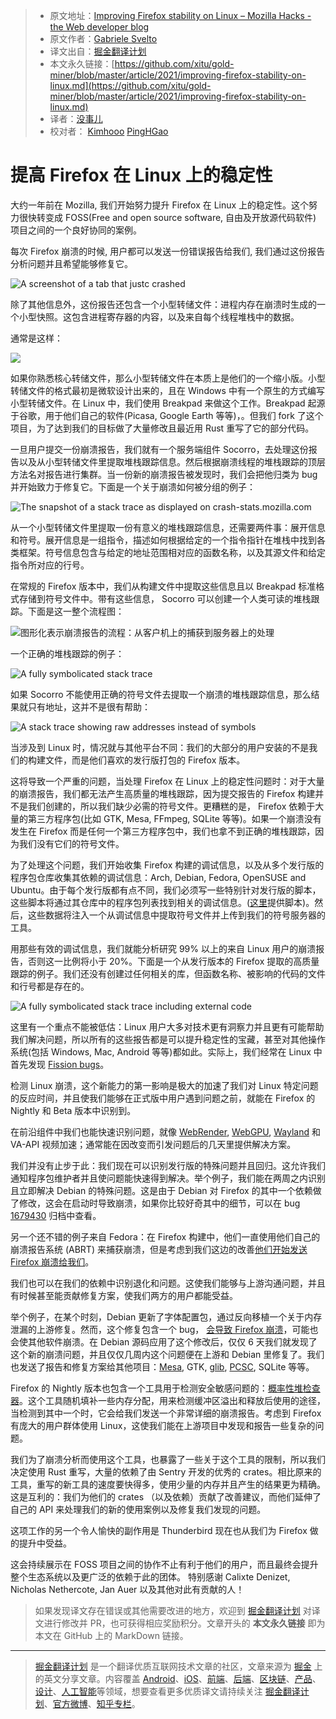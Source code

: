 > * 原文地址：[Improving Firefox stability on Linux – Mozilla Hacks - the Web developer blog](https://hacks.mozilla.org/2021/05/improving-firefox-stability-on-linux/)
> * 原文作者：[Gabriele Svelto](https://hacks.mozilla.org/author/gsveltomozilla-com/)
> * 译文出自：[掘金翻译计划](https://github.com/xitu/gold-miner)
> * 本文永久链接：[https://github.com/xitu/gold-miner/blob/master/article/2021/improving-firefox-stability-on-linux.md](https://github.com/xitu/gold-miner/blob/master/article/2021/improving-firefox-stability-on-linux.md)
> * 译者：[没事儿](https://github.com/tong-h)
> * 校对者： [Kimhooo](https://github.com/Kimhooo)  [PingHGao](https://github.com/PingHGao)

# 提高 Firefox 在 Linux 上的稳定性

大约一年前在 Mozilla, 我们开始努力提升 Firefox 在 Linux 上的稳定性。这个努力很快转变成 FOSS(Free and open source software, 自由及开放源代码软件) 项目之间的一个良好协同的案例。

每次 Firefox 崩溃的时候, 用户都可以发送一份错误报告给我们, 我们通过这份报告分析问题并且希望能够修复它。

![A screenshot of a tab that justc crashed](https://2r4s9p1yi1fa2jd7j43zph8r-wpengine.netdna-ssl.com/files/2021/04/image2.png)

除了其他信息外，这份报告还包含一个小型转储文件：进程内存在崩溃时生成的一个小型快照。这包含进程寄存器的内容，以及来自每个线程堆栈中的数据。

通常是这样：

![](https://2r4s9p1yi1fa2jd7j43zph8r-wpengine.netdna-ssl.com/files/2021/04/image4.png)

如果你熟悉核心转储文件，那么小型转储文件在本质上是他们的一个缩小版。小型转储文件的格式最初是微软设计出来的，且在 Windows 中有一个原生的方式编写小型转储文件。在 Linux 中，我们使用 Breakpad 来做这个工作。Breakpad 起源于谷歌，用于他们自己的软件(Picasa, Google Earth 等等)，。但我们 fork 了这个项目，为了达到我们的目标做了大量修改且最近用 Rust 重写了它的部分代码。

一旦用户提交一份崩溃报告，我们就有一个服务端组件 Socorro，去处理这份报告以及从小型转储文件里提取堆栈跟踪信息。然后根据崩溃线程的堆栈跟踪的顶层方法名对报告进行集群。当一份新的崩溃报告被发现时，我们会把他归类为 bug 并开始致力于修复它。下面是一个关于崩溃如何被分组的例子：

![The snapshot of a stack trace as displayed on crash-stats.mozilla.com](https://2r4s9p1yi1fa2jd7j43zph8r-wpengine.netdna-ssl.com/files/2021/04/image3.png)

从一个小型转储文件里提取一份有意义的堆栈跟踪信息，还需要两件事：展开信息和符号。展开信息是一组指令，描述如何根据给定的一个指令指针在堆栈中找到各类框架。符号信息包含与给定的地址范围相对应的函数名称，以及其源文件和给定指令所对应的行号。

在常规的 Firefox 版本中，我们从构建文件中提取这些信息且以 Breakpad 标准格式存储到符号文件中。带有这些信息， Socorro 可以创建一个人类可读的堆栈跟踪。下面是这一整个流程图：

![图形化表示崩溃报告的流程：从客户机上的捕获到服务器上的处理](https://2r4s9p1yi1fa2jd7j43zph8r-wpengine.netdna-ssl.com/files/2021/04/image7.png)

一个正确的堆栈跟踪的例子：

![A fully symbolicated stack trace](https://2r4s9p1yi1fa2jd7j43zph8r-wpengine.netdna-ssl.com/files/2021/04/image1.png)

如果 Socorro 不能使用正确的符号文件去提取一个崩溃的堆栈跟踪信息，那么结果就只有地址，这并不是很有帮助：

![A stack trace showing raw addresses instead of symbols](https://2r4s9p1yi1fa2jd7j43zph8r-wpengine.netdna-ssl.com/files/2021/04/image6.png)

当涉及到 Linux 时，情况就与其他平台不同：我们的大部分的用户安装的不是我们的构建文件，而是他们喜欢的发行版打包的 Firefox 版本。

这将导致一个严重的问题，当处理 Firefox 在 Linux 上的稳定性问题时：对于大量的崩溃报告，我们都无法产生高质量的堆栈跟踪，因为提交报告的 Firefox 构建并不是我们创建的，所以我们缺少必需的符号文件。更糟糕的是， Firefox 依赖于大量的第三方程序包(比如 GTK, Mesa, FFmpeg, SQLite 等等)。如果一个崩溃没有发生在 Firefox 而是任何一个第三方程序包中，我们也拿不到正确的堆栈跟踪，因为我们没有它们的符号文件。

为了处理这个问题，我们开始收集 Firefox 构建的调试信息，以及从多个发行版的程序包仓库收集其依赖的调试信息：Arch, Debian, Fedora, OpenSUSE and Ubuntu。由于每个发行版都有点不同，我们必须写一些特别针对发行版的脚本，这些脚本将通过其仓库中的程序包列表找到相关的调试信息。([这里](https://github.com/gabrielesvelto/symbol-scrapers/)提供脚本)。然后，这些数据将注入一个从调试信息中提取符号文件并上传到我们的符号服务器的工具。

用那些有效的调试信息，我们就能分析研究 99% 以上的来自 Linux 用户的崩溃报告，否则这一比例将小于 20%。下面是一个从发行版本的 Firefox 提取的高质量跟踪的例子。我们还没有创建过任何相关的库，但函数名称、被影响的代码的文件和行号都是存在的。

![A fully symbolicated stack trace including external code](https://2r4s9p1yi1fa2jd7j43zph8r-wpengine.netdna-ssl.com/files/2021/04/image5.png)

这里有一个重点不能被低估：Linux 用户大多对技术更有洞察力并且更有可能帮助我们解决问题，所以所有的这些报告都是可以提升稳定性的宝藏，甚至对其他操作系统(包括 Windows, Mac, Android 等等)都如此。实际上，我们经常在 Linux 中首先发现 [Fission bugs](https://bugzilla.mozilla.org/show_bug.cgi?id=1633459)。

检测 Linux 崩溃，这个新能力的第一影响是极大的加速了我们对 Linux 特定问题的反应时间，并且使我们能够在正式版中用户遇到问题之前，就能在 Firefox 的 Nightly 和 Beta 版本中识别到。

在前沿组件中我们也能快速识别问题，就像 [WebRender](https://github.com/servo/webrender), [WebGPU](https://hacks.mozilla.org/2020/04/experimental-webgpu-in-firefox/), [Wayland](https://fedoraproject.org/wiki/Changes/Firefox_Wayland_By_Default_On_Gnome) 和 VA-API 视频加速；通常能在因改变而引发问题后的几天里提供解决方案。

我们并没有止步于此：我们现在可以识别发行版的特殊问题并且回归。这允许我们通知程序包维护者并且使问题能快速得到解决。举个例子，我们能在两周之内识别且立即解决 Debian 的特殊问题。这是由于 Debian 对 Firefox 的其中一个依赖做了修改，这会在启动时导致崩溃，如果你比较好奇其中的细节，可以在 bug [1679430](https://bugzilla.mozilla.org/show_bug.cgi?id=1679430) 归档中查看。

另一个还不错的例子来自 Fedora：在 Firefox 构建中，他们一直使用他们自己的崩溃报告系统 (ABRT) 来捕获崩溃，但是考虑到我们这边的改善[他们开始发送 Firefox 崩溃给我们](https://src.fedoraproject.org/rpms/firefox/c/de27f20acc7bdf391ccb1b571a9cb2061fc2dc3c?branch=master)。

我们也可以在我们的依赖中识别退化和问题。这使我们能够与上游沟通问题，并且有时候甚至能贡献修复方案，使我们两方的用户都能受益。

举个例子，在某个时刻，Debian 更新了字体配置包，通过反向移植一个关于内存泄漏的上游修复。然而，这个修复包含一个 bug， [会导致 Firefox 崩溃](https://bugzilla.mozilla.org/show_bug.cgi?id=1633467)，可能也会使其他软件崩溃。在 Debian 源码应用了这个修改后，仅仅 6 天我们就发现了这个新的崩溃问题，并且仅仅几周内这个问题便在上游和 Debian 里修复了。我们也发送了报告和修复方案给其他项目：[Mesa](https://gitlab.freedesktop.org/mesa/mesa/-/issues/3066), GTK, [glib](https://gitlab.gnome.org/GNOME/glib/-/issues/954), [PCSC](https://github.com/LudovicRousseau/PCSC/issues/51), SQLite 等等。

Firefox 的 Nightly 版本也包含一个工具用于检测安全敏感问题的：[概率性堆检查器](https://groups.google.com/g/mozilla.dev.platform/c/AyECjDNsqUE/m/Jd7Jr4cXAgAJ)。这个工具随机填补一些内存分配，用来检测缓冲区溢出和释放后使用的途径，当检测到其中一个时，它会给我们发送一个非常详细的崩溃报告。考虑到 Firefox 有庞大的用户群体使用 Linux，这使我们能在上游项目中发现和报告一些复杂的问题。

我们为了崩溃分析而使用这个工具，也暴露了一些关于这个工具的限制，所以我们决定使用 Rust 重写，大量的依赖了由 Sentry 开发的优秀的 crates。相比原来的工具，重写的新工具的速度要快得多，使用少量的内存并且产生的结果更为精确。这是互利的：我们为他们的 crates （以及依赖）贡献了改善建议，而他们延伸了自己的 API 来处理我们的新的使用案例以及修复我们发现的问题。

这项工作的另一个令人愉快的副作用是 Thunderbird 现在也从我们为 Firefox 做的提升中受益。

这会持续展示在 FOSS 项目之间的协作不止有利于他们的用户，而且最终会提升整个生态系统以及更广泛的依赖于此的团体。
特别感谢 Calixte Denizet, Nicholas Nethercote, Jan Auer 以及其他对此有贡献的人！

> 如果发现译文存在错误或其他需要改进的地方，欢迎到 [掘金翻译计划](https://github.com/xitu/gold-miner) 对译文进行修改并 PR，也可获得相应奖励积分。文章开头的 **本文永久链接** 即为本文在 GitHub 上的 MarkDown 链接。

---

> [掘金翻译计划](https://github.com/xitu/gold-miner) 是一个翻译优质互联网技术文章的社区，文章来源为 [掘金](https://juejin.im) 上的英文分享文章。内容覆盖 [Android](https://github.com/xitu/gold-miner#android)、[iOS](https://github.com/xitu/gold-miner#ios)、[前端](https://github.com/xitu/gold-miner#前端)、[后端](https://github.com/xitu/gold-miner#后端)、[区块链](https://github.com/xitu/gold-miner#区块链)、[产品](https://github.com/xitu/gold-miner#产品)、[设计](https://github.com/xitu/gold-miner#设计)、[人工智能](https://github.com/xitu/gold-miner#人工智能)等领域，想要查看更多优质译文请持续关注 [掘金翻译计划](https://github.com/xitu/gold-miner)、[官方微博](http://weibo.com/juejinfanyi)、[知乎专栏](https://zhuanlan.zhihu.com/juejinfanyi)。

